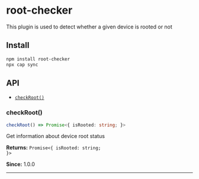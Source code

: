 # root-checker

This plugin is used to detect whether a given device is rooted or not

## Install

```bash
npm install root-checker
npx cap sync
```

## API

<docgen-index>

* [`checkRoot()`](#checkroot)

</docgen-index>

<docgen-api>
<!--Update the source file JSDoc comments and rerun docgen to update the docs below-->

### checkRoot()

```typescript
checkRoot() => Promise<{ isRooted: string; }>
```

Get information about device root status

**Returns:** <code>Promise&lt;{ isRooted: string; }&gt;</code>

**Since:** 1.0.0

--------------------

</docgen-api>
